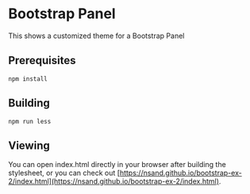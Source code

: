 # Bootstrap Panel

This shows a customized theme for a Bootstrap Panel

## Prerequisites

```
npm install
```

## Building

```
npm run less
```

## Viewing

You can open index.html directly in your browser after building the stylesheet, or you can check out [https://nsand.github.io/bootstrap-ex-2/index.html](https://nsand.github.io/bootstrap-ex-2/index.html).

